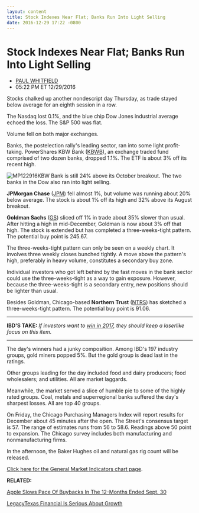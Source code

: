 ```yaml
---
layout: content
title: Stock Indexes Near Flat; Banks Run Into Light Selling
date: 2016-12-29 17:22 -0800
---
```



Stock Indexes Near Flat; Banks Run Into Light Selling
======================================================




* [PAUL WHITFIELD](https://www.investors.com/author/whitfieldp/ "Posts by PAUL WHITFIELD")
* 05:22 PM ET 12/29/2016




Stocks chalked up another nondescript day Thursday, as trade stayed below average for an eighth session in a row.


The Nasdaq lost 0.1%, and the blue chip Dow Jones industrial average echoed the loss. The S&P 500 was flat.


Volume fell on both major exchanges.


Banks, the postelection rally's leading sector, ran into some light profit-taking. PowerShares KBW Bank ([KBWB](https://research.investors.com/quote.aspx?symbol=KBWB)), an exchange traded fund comprised of two dozen banks, dropped 1.1%. The ETF is about 3% off its recent high.


![MP122916](https://www.investors.com/wp-content/uploads/2016/12/MP122916-215x300.png)KBW Bank is still 24% above its October breakout. The two banks in the Dow also ran into light selling.


**JPMorgan Chase** ([JPM](https://research.investors.com/quote.aspx?symbol=JPM)) fell almost 1%, but volume was running about 20% below average. The stock is about 1% off its high and 32% above its August breakout.


**Goldman Sachs** ([GS](https://research.investors.com/quote.aspx?symbol=GS)) sliced off 1% in trade about 35% slower than usual. After hitting a high in mid-December, Goldman is now about 3% off that high. The stock is extended but has completed a three-weeks-tight pattern. The potential buy point is 245.67.


The three-weeks-tight pattern can only be seen on a weekly chart. It involves three weekly closes bunched tightly. A move above the pattern's high, preferably in heavy volume, constitutes a secondary buy zone.


Individual investors who got left behind by the fast moves in the bank sector could use the three-weeks-tight as a way to gain exposure. However, because the three-weeks-tight is a secondary entry, new positions should be lighter than usual.


Besides Goldman, Chicago-based **Northern Trust** ([NTRS](https://research.investors.com/quote.aspx?symbol=NTRS)) has sketched a three-weeks-tight pattern. The potential buy point is 91.06.




---


**IBD'S TAKE:** *If investors want to [win in 2017](https://www.investors.com/how-to-invest/investors-corner/can-trump-revive-reagans-stock-market-magic/), they should keep a laserlike focus on this item.*




---


The day's winners had a junky composition. Among IBD's 197 industry groups, gold miners popped 5%. But the gold group is dead last in the ratings.


Other groups leading for the day included food and dairy producers; food wholesalers; and utilities. All are market laggards.


Meanwhile, the market served a slice of humble pie to some of the highly rated groups. Coal, metals and superregional banks suffered the day's sharpest losses. All are top 40 groups.


On Friday, the Chicago Purchasing Managers Index will report results for December about 45 minutes after the open. The Street's consensus target is 57. The range of estimates runs from 56 to 58.6. Readings above 50 point to expansion. The Chicago survey includes both manufacturing and nonmanufacturing firms.


In the afternoon, the Baker Hughes oil and natural gas rig count will be released.


[Click here for the General Market Indicators chart page](https://www.investors.com/wp-content/uploads/2016/12/IBD2912161937GMI.pdf).


**RELATED:**


[Apple Slows Pace Of Buybacks In The 12-Months Ended Sept. 30](https://www.investors.com/news/technology/apple-comcast-intel-stocks-climb-even-as-buybacks-slow/)


[LegacyTexas Financial Is Serious About Growth](https://www.investors.com/stock-lists/stock-spotlight/since-its-2015-transformation-this-dallas-bank-is-serious-about-growth/)





